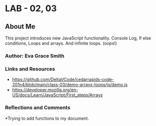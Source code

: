 # LAB - 02, 03

## About Me

This project introduces new JavaScript functionality. Console Log, If else conditions, Loops and arrays. And infinite loops. (oops!)

### Author: Eva Grace Smith

### Links and Resources
* https://github.com/DeltaVCode/cedarrapids-code-201n4/blob/main/class-03/demo-arrays-loops/js/demo.js
* https://developer.mozilla.org/en-US/docs/Learn/JavaScript/First_steps/Arrays


### Reflections and Comments
*Trying to add functions to my document. 